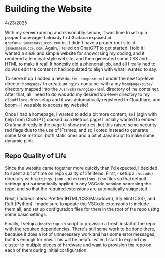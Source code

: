 # Building the Website

4/23/2025

With my server running and reasonably secure, it was time to set up a proper homepage! I already had Grafana exposed at `grafana.jamesmassucco.com` but I didn't have a proper root site at `jamesmassucco.com`. Again, I relied on ChatGPT to get started. I told it I wanted a sleak and simple website for showcasing my coding, and it rendered a terminal-style website, and then generated some CSS and HTML to make it real! It honestly did a phenomal job, and all I really had to do was edit the content it had populated to align with what I wanted to say.

To serve it up, I added a new `docker-compose.yml` under the new top-level director `homepage/` to create an `nginx` container with a my `homepage/site/` directory mapped into the `/usr/share/nginx/html` directory of the container. After that, all I need to do was add my desired top-level directory to my `cloudflare-ddns` setup and it was automatically registered to Cloudflare, and boom - I was able to access my website!

Once I had a homepage, I wanted to add a bit more content, so I (agin with help from ChatGPT) cooked up a Metrics page! I initially wanted to embed Grafana directly in the page to show metrics, but this raised some security red flags due to the use of IFrames, and so I opted instead to generate some fake metrics, both static ones and a bit of JavaScript to make some dynamic plots.

## Repo Quality of Life

Since the website came together more quickly than I'd expected, I decided to spent a bit of time on repo quality of life items. First, I setup a `.vscode/` directory with `settings.json` and `extensions.json` files so that default settings get automatically applied in any VSCode session accessing the repo, and so that the required extensions are automatically suggested.

Next, I added linters: Prettier (HTML/CSS/Markdown), Stylelint (CSS), and Ruff (Python). I made sure to update the VSCode extensions to include them all, and set up configuration files for them in the root of the repo using some basic settings.

Finally, I setup a `bootstrap.sh` script to provision a fresh install of the repo with the required dependencies. There's still some work to be done there, because it does a lot of unnecessary work and has some error messages, but it's enough for now. This will be helpful when I start to expand my cluster to multiple pieces of hardware and want to provision the repo on each of them during initial configuration.

